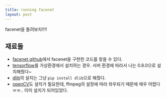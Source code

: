 ```yaml
---
title: running facenet
layout: post
---
```


facenet을 돌려보자!!!!

## 재료들

- [facenet github](https://github.com/davidsandberg/facenet)에서 facenet을 구현한 코드를 찾을 수 있다.
- [tensorflow](https://www.tensorflow.org/versions/r0.9/get_started/os_setup.html#virtualenv-installation)를 가상환경에서 설치하는 경우. 서버 환경에 따라서 나는 0.8.0으로 설치해줬다~
- [dlib](http://dlib.net/)의 설치는 그냥 `pip install dlib`으로 해줬다.
- [openCV](http://opencv.org/)도 설치가 필요한데, ffmpeg의 설정에 따라 좌우되기 때문에 매우 어렵다ㅠㅠ.. 이미 설치가 되어있었다. 


